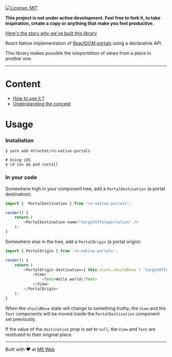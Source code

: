 [![License: MIT](https://img.shields.io/badge/License-MIT-yellow.svg)](https://opensource.org/licenses/MIT)

**This project is not under active development. Feel free to fork it, to take inspiration, create a copy or anything that make you feel productive.**

[Here's the story _why_ we've built this library](https://tech.bedrockstreaming.com/6play/how-a-fullscreen-video-mode-ended-up-implementing-react-native-portals/)

React Native implementation of [ReactDOM portals](https://reactjs.org/docs/portals.html) using a declarative API.

This library makes possible the _teleportation_ of views from a place to another one.

---

# Content

- <a href="#usage">How to use it ?</a>
- [Understanding the concept](./docs/CONCEPT.md)

<h1 name="#usage">Usage</h1>

### Installation

```
$ yarn add mfrachet/rn-native-portals

# Using iOS
$ cd ios && pod install
```

### In your code

Somewhere high in your component tree, add a `PortalDestination` (a portal destination):

```javascript
import {  PortalDestination } from "rn-native-portals";

render() {
	return (
		<PortalDestination name="targetOfTeleportation" />
	);
}
```

Somewhere else in the tree, add a `PortalOrigin` (a portal origin):

```javascript
import { PortalOrigin } from 'rn-native-portals';

render() {
	return (
		<PortalOrigin destination={ this.state.shouldMove ? 'targetOfTeleportation' : null }>
			<View>
				<Text>Hello world</Text>
			</View>
		</PortalOrigin>
	);
}
```

When the `shouldMove` state will change to something truthy, the `View` and the `Text` components will be moved inside the `PortalDestination` component set
previously.

If the value of the `destination` prop is set to `null`, the `View` and `Text` are restituted to their original place.

---

Built with ❤️ at [M6 Web](http://tech.m6web.fr/)
